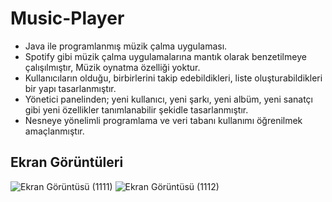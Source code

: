 # Music-Player
- Java ile programlanmış müzik çalma uygulaması.
- Spotify gibi müzik çalma uygulamalarına mantık olarak benzetilmeye çalışılmıştır, Müzik oynatma özelliği yoktur.
- Kullanıcıların olduğu, birbirlerini takip edebildikleri, liste oluşturabildikleri bir yapı tasarlanmıştır.
- Yönetici panelinden; yeni kullanıcı, yeni şarkı, yeni albüm, yeni sanatçı gibi yeni özellikler tanımlanabilir şekidle tasarlanmıştır.
- Nesneye yönelimli programlama ve veri tabanı kullanımı öğrenilmek amaçlanmıştır.

## Ekran Görüntüleri
![Ekran Görüntüsü (1111)](https://user-images.githubusercontent.com/86842336/166340190-09cbe3d8-5c88-49f1-8f79-a1c252632bcf.png)
![Ekran Görüntüsü (1112)](https://user-images.githubusercontent.com/86842336/166340192-f8c6bb91-6a5d-4b1e-8a6a-525cb8064b40.png)
